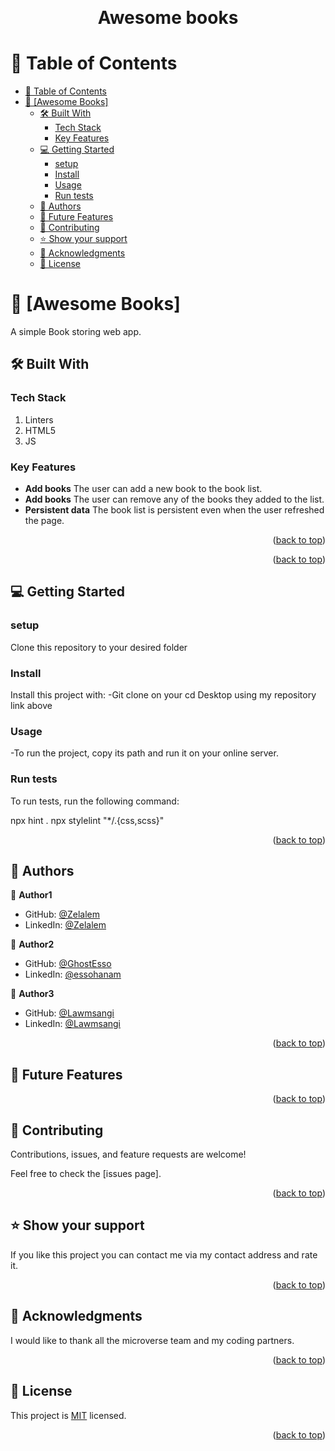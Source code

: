 <a name="readme-top"></a>

<div align="center">
  
  <br/>

  <h1><b>Awesome books</b></h1>

</div>


# 📗 Table of Contents

- [📗 Table of Contents](#-table-of-contents)
- [📖 \[Awesome Books\] ](#-awesome-books-)
  - [🛠 Built With ](#-built-with-)
    - [Tech Stack ](#tech-stack-)
    - [Key Features ](#key-features-)
  - [💻 Getting Started ](#-getting-started-)
    - [setup](#setup)
    - [Install](#install)
    - [Usage](#usage)
    - [Run tests](#run-tests)
  - [👥 Authors ](#-authors-)
  - [🔭 Future Features ](#-future-features-)
  - [🤝 Contributing ](#-contributing-)
  - [⭐️ Show your support ](#️-show-your-support-)
  - [🙏 Acknowledgments ](#-acknowledgments-)
  - [📝 License ](#-license-)



# 📖 [Awesome Books] <a name="about-project"></a>

A simple Book storing web app. 

## 🛠 Built With <a name="built-with"></a>

### Tech Stack <a name="tech-stack"></a>
1. Linters
2. HTML5
3. JS

### Key Features <a name="key-features"></a>

- **Add books** The user can add a new book to the book list.
- **Add books** The user can remove any of the books they added to the list.
- **Persistent data** The book list is persistent even when the user refreshed the page.

<p align="right">(<a href="#readme-top">back to top</a>)</p>


<p align="right">(<a href="#readme-top">back to top</a>)</p>

## 💻 Getting Started <a name="getting-started"></a>

### setup
<p>Clone this repository to your desired folder</p>
<p><a href ="https://github.com/Zel-hub7/Awesome_Books.git"></a></p>

### Install

Install this project with: -Git clone on your cd Desktop using my repository link above

### Usage

-To run the project, copy its path and run it on your online server.



### Run tests

To run tests, run the following command:

npx hint .
npx stylelint "*/.{css,scss}"


<p align="right">(<a href="#readme-top">back to top</a>)</p>


## 👥 Authors <a name="authors"></a>



👤 **Author1**

- GitHub: [@Zelalem](https://github.com/Zel-hub7)
- LinkedIn: [@Zelalem](https://linkedin.com/in/linkedinhandle)

👤 **Author2**

- GitHub: [@GhostEsso](https://github.com/GhostEsso)
- LinkedIn: [@essohanam](https://www.linkedin.com/in/essohanam-tambana-62aa081a1/)

👤 **Author3**

- GitHub: [@Lawmsangi](https://github.com/Lawmsangi)
- LinkedIn: [@Lawmsangi](https://www.linkedin.com/in/lawmsangi-varte-baa429244/)


<p align="right">(<a href="#readme-top">back to top</a>)</p>


## 🔭 Future Features <a name="future-features">




</a>

<p align="right">(<a href="#readme-top">back to top</a>)</p>



## 🤝 Contributing <a name="contributing"></a>

Contributions, issues, and feature requests are welcome!

Feel free to check the [issues page].

<p align="right">(<a href="#readme-top">back to top</a>)</p>



## ⭐️ Show your support <a name="support"></a>

If you like this project you can contact me via my contact address and rate it.

<p align="right">(<a href="#readme-top">back to top</a>)</p>


## 🙏 Acknowledgments <a name="acknowledgements"></a>

I would like to thank all the microverse team and my coding partners.

<p align="right">(<a href="#readme-top">back to top</a>)</p>


## 📝 License <a name="license"></a>

This project is [<a href = "MIT.md">MIT</a>](./LICENSE) licensed.



<p align="right">(<a href="#readme-top">back to top</a>)</p>
